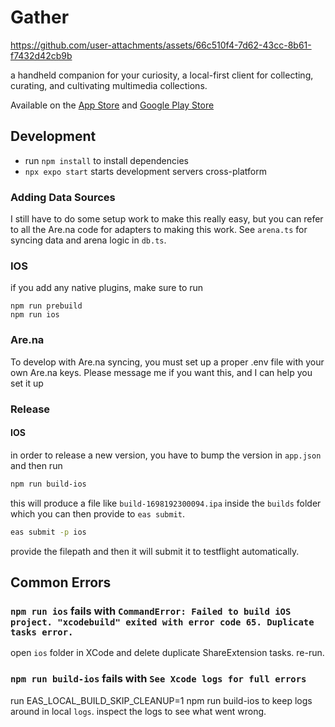 # Gather


https://github.com/user-attachments/assets/66c510f4-7d62-43cc-8b61-f7432d42cb9b


a handheld companion for your curiosity, a local-first client for collecting, curating, and cultivating multimedia collections.

Available on the [App Store]([url](https://apps.apple.com/us/app/gather-handheld-curiosity/id6468843059?platform=iphone)) and [Google Play Store](https://play.google.com/store/apps/details?id=net.tiny_inter.gather&hl=en_US )

## Development

- run `npm install` to install dependencies
- `npx expo start` starts development servers cross-platform

### Adding Data Sources
I still have to do some setup work to make this really easy, but you can refer to all the Are.na code for adapters to making this work. See `arena.ts` for syncing data and arena logic in `db.ts`.

### IOS

if you add any native plugins, make sure to run

```
npm run prebuild
npm run ios
```

### Are.na

To develop with Are.na syncing, you must set up a proper .env file with your own Are.na keys. Please message me if you want this, and I can help you set it up

### Release

#### IOS

in order to release a new version, you have to bump the version in `app.json` and then run

```bash
npm run build-ios
```

this will produce a file like `build-1698192300094.ipa` inside the `builds` folder which you can then provide to `eas submit`.

```bash
eas submit -p ios
```

provide the filepath and then it will submit it to testflight automatically.

## Common Errors

### `npm run ios` fails with `CommandError: Failed to build iOS project. "xcodebuild" exited with error code 65. Duplicate tasks error.`

open `ios` folder in XCode and delete duplicate ShareExtension tasks. re-run.

### `npm run build-ios` fails with `See Xcode logs for full errors`

run EAS_LOCAL_BUILD_SKIP_CLEANUP=1 npm run build-ios to keep logs around in local `logs`. inspect the logs to see what went wrong.
